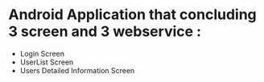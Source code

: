 # Android Application that concluding 3 screen and 3 webservice :
- Login Screen
- UserList Screen
- Users Detailed Information Screen

